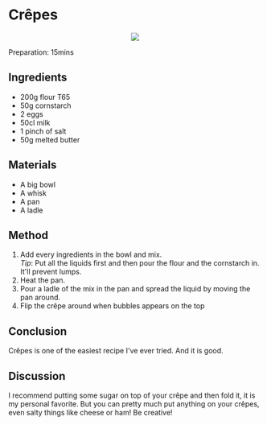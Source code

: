 # Crêpes
<p align="center">
<img src="example.png" />
</p>

Preparation: 15mins

## Ingredients
* 200g flour T65
* 50g cornstarch
* 2 eggs
* 50cl milk
* 1 pinch of salt
* 50g melted butter
## Materials
* A big bowl
* A whisk
* A pan
* A ladle
## Method
1. Add every ingredients in the bowl and mix. <br>
_Tip_: Put all the liquids first and then pour the flour and the cornstarch in. It'll prevent lumps.
2. Heat the pan.
3. Pour a ladle of the mix in the pan and spread the liquid by moving the pan around.
4. Flip the crêpe around when bubbles appears on the top 
## Conclusion
Crêpes is one of the easiest recipe I've ever tried. And it is good.
## Discussion
I recommend putting some sugar on top of your crêpe and then fold it, it is my personal favorite. But you can pretty much put anything on your crêpes, even salty things like cheese or ham! Be creative!
